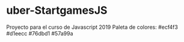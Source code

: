 # uber-StartgamesJS
Proyecto para el curso de Javascript 2019
Paleta de colores: 
#ecf4f3
#d1eecc
#76dbd1
#57a99a
